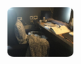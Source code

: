<div style="display: flex; align-items: left;">
  <img src="desk.jpg" alt="Banner Image" width="150" style="border-radius: 10%; margin-right: 20px;"/>
